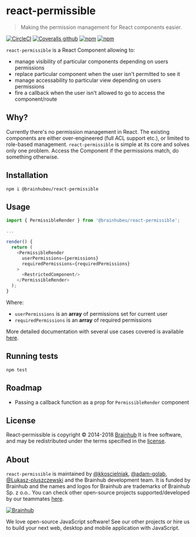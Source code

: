 # react-permissible

> Making the permission management for React components easier.

[![CircleCI](https://img.shields.io/circleci/project/github/brainhubeu/react-permissible.svg)](https://circleci.com/gh/brainhubeu/react-permissible)
[![Coveralls github](https://img.shields.io/coveralls/github/brainhubeu/react-permissible.svg)](https://coveralls.io/github/brainhubeu/react-permissible?branch=master)
[![npm](https://img.shields.io/npm/v/@brainhubeu/react-permissible.svg)](https://www.npmjs.com/package/@brainhubeu/react-permissible)
[![npm](https://img.shields.io/npm/l/@brainhubeu/react-permissible.svg)](https://www.npmjs.com/package/@brainhubeu/react-permissible)

`react-permissible` is a React Component allowing to:
* manage visibility of particular components depending on users permissions
* replace particular component when the user isn't permitted to see it
* manage accessability to particular view depending on users permissions
* fire a callback when the user isn't allowed to go to access the component/route

## Why?
Currently there's no permission management in React. The existing components are either over-engineered (full ACL support etc.), or limited to role-based management. `react-permissible` is simple at its core and solves only one problem. Access the Component if the permissions match, do something otherwise.

## Installation
```
npm i @brainhubeu/react-permissible
```

## Usage
```javascript
import { PermissibleRender } from '@brainhubeu/react-permissible';

...

render() {
  return (
    <PermissibleRender
      userPermissions={permissions}
      requiredPermissions={requiredPermissions}
    >
      <RestrictedComponent/>
    </PermissibleRender>
  );
}
```

Where:
* `userPermissions` is an **array** of permissions set for current user
* `requiredPermissions` is an **array** of required permissions

More detailed documentation with several use cases covered is available [here](http://brainhubeu.github.io/react-permissible).

## Running tests
```
npm test
```

## Roadmap
* Passing a callback function as a prop for `PermissibleRender` component

## License

React-permissible is copyright © 2014-2018 [Brainhub](https://brainhub.eu/?utm_source=github) It is free software, and may be redistributed under the terms specified in the [license](LICENSE.md).

## About

`react-permissible` is maintained by [@kkoscielniak](https://github.com/kkoscielniak), [@adam-golab](https://github.com/adam-golab), [@Lukasz-pluszczewski](https://github.com/Lukasz-pluszczewski/) and the Brainhub development team. It is funded by Brainhub and the names and logos for Brainhub are trademarks of Brainhub Sp. z o.o.. You can check other open-source projects supported/developed by our teammates [here](https://brainhub.eu/?utm_source=github). 

[![Brainhub](https://brainhub.eu/brainhub.svg)](https://brainhub.eu/?utm_source=github)

We love open-source JavaScript software! See our other projects or hire us to build your next web, desktop and mobile application with JavaScript.
